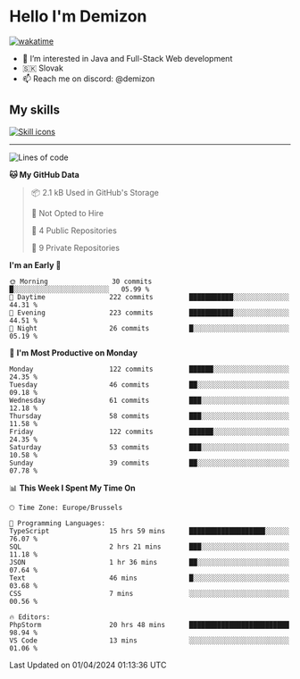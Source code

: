 # Hello I'm Demizon
[![wakatime](https://wakatime.com/badge/user/6ad1949f-d6d7-44f9-9eee-c35e54cc499b.svg)](https://wakatime.com/@6ad1949f-d6d7-44f9-9eee-c35e54cc499b)
- 👀 I’m interested in Java and Full-Stack Web development
- 🇸🇰 Slovak
- 📫 Reach me on discord: @demizon

## My skills
[![Skill icons](https://skillicons.dev/icons?i=java,js,ts,html,css,react,nextjs,tailwind,supabase,py,git,docker,linux,mysql,postgres,mongo&theme=dark)](https://github.com/Demizon3433)

---

<!--START_SECTION:waka-->
![Lines of code](https://img.shields.io/badge/From%20Hello%20World%20I%27ve%20Written-144.6%20thousand%20lines%20of%20code-blue)

**🐱 My GitHub Data** 

> 📦 2.1 kB Used in GitHub's Storage 
 > 
> 🚫 Not Opted to Hire
 > 
> 📜 4 Public Repositories 
 > 
> 🔑 9 Private Repositories 
 > 
**I'm an Early 🐤** 

```text
🌞 Morning                30 commits          █░░░░░░░░░░░░░░░░░░░░░░░░   05.99 % 
🌆 Daytime                222 commits         ███████████░░░░░░░░░░░░░░   44.31 % 
🌃 Evening                223 commits         ███████████░░░░░░░░░░░░░░   44.51 % 
🌙 Night                  26 commits          █░░░░░░░░░░░░░░░░░░░░░░░░   05.19 % 
```
📅 **I'm Most Productive on Monday** 

```text
Monday                   122 commits         ██████░░░░░░░░░░░░░░░░░░░   24.35 % 
Tuesday                  46 commits          ██░░░░░░░░░░░░░░░░░░░░░░░   09.18 % 
Wednesday                61 commits          ███░░░░░░░░░░░░░░░░░░░░░░   12.18 % 
Thursday                 58 commits          ███░░░░░░░░░░░░░░░░░░░░░░   11.58 % 
Friday                   122 commits         ██████░░░░░░░░░░░░░░░░░░░   24.35 % 
Saturday                 53 commits          ███░░░░░░░░░░░░░░░░░░░░░░   10.58 % 
Sunday                   39 commits          ██░░░░░░░░░░░░░░░░░░░░░░░   07.78 % 
```


📊 **This Week I Spent My Time On** 

```text
🕑︎ Time Zone: Europe/Brussels

💬 Programming Languages: 
TypeScript               15 hrs 59 mins      ███████████████████░░░░░░   76.07 % 
SQL                      2 hrs 21 mins       ███░░░░░░░░░░░░░░░░░░░░░░   11.18 % 
JSON                     1 hr 36 mins        ██░░░░░░░░░░░░░░░░░░░░░░░   07.64 % 
Text                     46 mins             █░░░░░░░░░░░░░░░░░░░░░░░░   03.68 % 
CSS                      7 mins              ░░░░░░░░░░░░░░░░░░░░░░░░░   00.56 % 

🔥 Editors: 
PhpStorm                 20 hrs 48 mins      █████████████████████████   98.94 % 
VS Code                  13 mins             ░░░░░░░░░░░░░░░░░░░░░░░░░   01.06 % 
```


 Last Updated on 01/04/2024 01:13:36 UTC
<!--END_SECTION:waka-->
